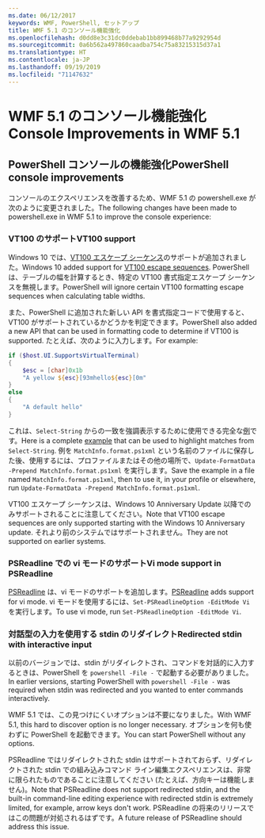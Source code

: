 ```yaml
---
ms.date: 06/12/2017
keywords: WMF, PowerShell, セットアップ
title: WMF 5.1 のコンソール機能強化
ms.openlocfilehash: d0dd8e3c31dc0ddebab1bb899468b77a9292954d
ms.sourcegitcommit: 0a6b562a497860caadba754c75a83215315d37a1
ms.translationtype: HT
ms.contentlocale: ja-JP
ms.lasthandoff: 09/19/2019
ms.locfileid: "71147632"
---
```

# <a name="console-improvements-in-wmf-51"></a><span data-ttu-id="41c78-103">WMF 5.1 のコンソール機能強化</span><span class="sxs-lookup"><span data-stu-id="41c78-103">Console Improvements in WMF 5.1</span></span>

## <a name="powershell-console-improvements"></a><span data-ttu-id="41c78-104">PowerShell コンソールの機能強化</span><span class="sxs-lookup"><span data-stu-id="41c78-104">PowerShell console improvements</span></span>

<span data-ttu-id="41c78-105">コンソールのエクスペリエンスを改善するため、WMF 5.1 の powershell.exe が次のように変更されました。</span><span class="sxs-lookup"><span data-stu-id="41c78-105">The following changes have been made to powershell.exe in WMF 5.1 to improve the console experience:</span></span>

### <a name="vt100-support"></a><span data-ttu-id="41c78-106">VT100 のサポート</span><span class="sxs-lookup"><span data-stu-id="41c78-106">VT100 support</span></span>

<span data-ttu-id="41c78-107">Windows 10 では、[VT100 エスケープ シーケンス](/windows/console/console-virtual-terminal-sequences)のサポートが追加されました。</span><span class="sxs-lookup"><span data-stu-id="41c78-107">Windows 10 added support for [VT100 escape sequences](/windows/console/console-virtual-terminal-sequences).</span></span>
<span data-ttu-id="41c78-108">PowerShell は、テーブルの幅を計算するとき、特定の VT100 書式指定エスケープ シーケンスを無視します。</span><span class="sxs-lookup"><span data-stu-id="41c78-108">PowerShell will ignore certain VT100 formatting escape sequences when calculating table widths.</span></span>

<span data-ttu-id="41c78-109">また、PowerShell に追加された新しい API を書式指定コードで使用すると、VT100 がサポートされているかどうかを判定できます。</span><span class="sxs-lookup"><span data-stu-id="41c78-109">PowerShell also added a new API that can be used in formatting code to determine if VT100 is supported.</span></span> <span data-ttu-id="41c78-110">たとえば、次のように入力します。</span><span class="sxs-lookup"><span data-stu-id="41c78-110">For example:</span></span>

```powershell
if ($host.UI.SupportsVirtualTerminal)
{
    $esc = [char]0x1b
    "A yellow ${esc}[93mhello${esc}[0m"
}
else
{
    "A default hello"
}
```

<span data-ttu-id="41c78-111">これは、`Select-String` からの一致を強調表示するために使用できる完全な[例](https://gist.github.com/lzybkr/dcb973dccd54900b67783c48083c28f7)です。</span><span class="sxs-lookup"><span data-stu-id="41c78-111">Here is a complete [example](https://gist.github.com/lzybkr/dcb973dccd54900b67783c48083c28f7) that can be used to highlight matches from `Select-String`.</span></span> <span data-ttu-id="41c78-112">例を `MatchInfo.format.ps1xml` という名前のファイルに保存した後、使用するには、プロファイルまたはその他の場所で、`Update-FormatData -Prepend MatchInfo.format.ps1xml` を実行します。</span><span class="sxs-lookup"><span data-stu-id="41c78-112">Save the example in a file named `MatchInfo.format.ps1xml`, then to use it, in your profile or elsewhere, run `Update-FormatData -Prepend MatchInfo.format.ps1xml`.</span></span>

<span data-ttu-id="41c78-113">VT100 エスケープ シーケンスは、Windows 10 Anniversary Update 以降でのみサポートされることに注意してください。</span><span class="sxs-lookup"><span data-stu-id="41c78-113">Note that VT100 escape sequences are only supported starting with the Windows 10 Anniversary update.</span></span>
<span data-ttu-id="41c78-114">それより前のシステムではサポートされません。</span><span class="sxs-lookup"><span data-stu-id="41c78-114">They are not supported on earlier systems.</span></span>

### <a name="vi-mode-support-in-psreadline"></a><span data-ttu-id="41c78-115">PSReadline での vi モードのサポート</span><span class="sxs-lookup"><span data-stu-id="41c78-115">Vi mode support in PSReadline</span></span>

<span data-ttu-id="41c78-116">[PSReadline](https://github.com/PowerShell/PSReadLine) は、vi モードのサポートを追加します。</span><span class="sxs-lookup"><span data-stu-id="41c78-116">[PSReadline](https://github.com/PowerShell/PSReadLine) adds support for vi mode.</span></span> <span data-ttu-id="41c78-117">vi モードを使用するには、`Set-PSReadlineOption -EditMode Vi` を実行します。</span><span class="sxs-lookup"><span data-stu-id="41c78-117">To use vi mode, run `Set-PSReadlineOption -EditMode Vi`.</span></span>

### <a name="redirected-stdin-with-interactive-input"></a><span data-ttu-id="41c78-118">対話型の入力を使用する stdin のリダイレクト</span><span class="sxs-lookup"><span data-stu-id="41c78-118">Redirected stdin with interactive input</span></span>

<span data-ttu-id="41c78-119">以前のバージョンでは、stdin がリダイレクトされ、コマンドを対話的に入力するときは、PowerShell を `powershell -File -` で起動する必要がありました。</span><span class="sxs-lookup"><span data-stu-id="41c78-119">In earlier versions, starting PowerShell with `powershell -File -` was required when stdin was redirected and you wanted to enter commands interactively.</span></span>

<span data-ttu-id="41c78-120">WMF 5.1 では、この見つけにくいオプションは不要になりました。</span><span class="sxs-lookup"><span data-stu-id="41c78-120">With WMF 5.1, this hard to discover option is no longer necessary.</span></span> <span data-ttu-id="41c78-121">オプションを何も使わずに PowerShell を起動できます。</span><span class="sxs-lookup"><span data-stu-id="41c78-121">You can start PowerShell without any options.</span></span>

<span data-ttu-id="41c78-122">PSReadline ではリダイレクトされた stdin はサポートされておらず、リダイレクトされた stdin での組み込みコマンド ライン編集エクスペリエンスは、非常に限られたものであることに注意してください (たとえば、方向キーは機能しません)。</span><span class="sxs-lookup"><span data-stu-id="41c78-122">Note that PSReadline does not support redirected stdin, and the built-in command-line editing experience with redirected stdin is extremely limited, for example, arrow keys don't work.</span></span> <span data-ttu-id="41c78-123">PSReadline の将来のリリースではこの問題が対処されるはずです。</span><span class="sxs-lookup"><span data-stu-id="41c78-123">A future release of PSReadline should address this issue.</span></span>